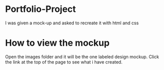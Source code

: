 # Portfolio-Project
I was given a mock-up and asked to recreate it with html and css
# How to view the mockup
Open the images folder and it will be the one labeled design mockup.
Click the link at the top of the page to see what i have created.
